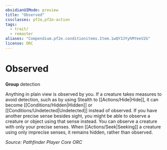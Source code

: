 ```yaml
---
obsidianUIMode: preview
title: "Observed"
cssclasses: pf2e,pf2e-action
tags:
  - trait/
  - remaster
aliases: "Compendium.pf2e.conditionitems.Item.1wQY3JYyhMYeeV2G"
license: ORC
---
```

# Observed

### 

**Group** detection




Anything in plain view is observed by you. If a creature takes measures to avoid detection, such as by using Stealth to [[Actions/Hide|Hide]], it can become [[Conditions/Hidden|Hidden]] or [[Conditions/Undetected|Undetected]] instead of observed. If you have another precise sense besides sight, you might be able to observe a creature or object using that sense instead. You can observe a creature with only your precise senses. When [[Actions/Seek|Seeking]] a creature using only imprecise senses, it remains hidden, rather than observed.

*Source: Pathfinder Player Core*
*ORC*